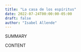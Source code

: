 ```yaml
---
title: "La casa de los espíritus"
date: 2022-07-24T00:00:00-05:00
draft: false
author: "Isabel Allende"
---
```


SUMMARY

<!--more-->

CONTENT